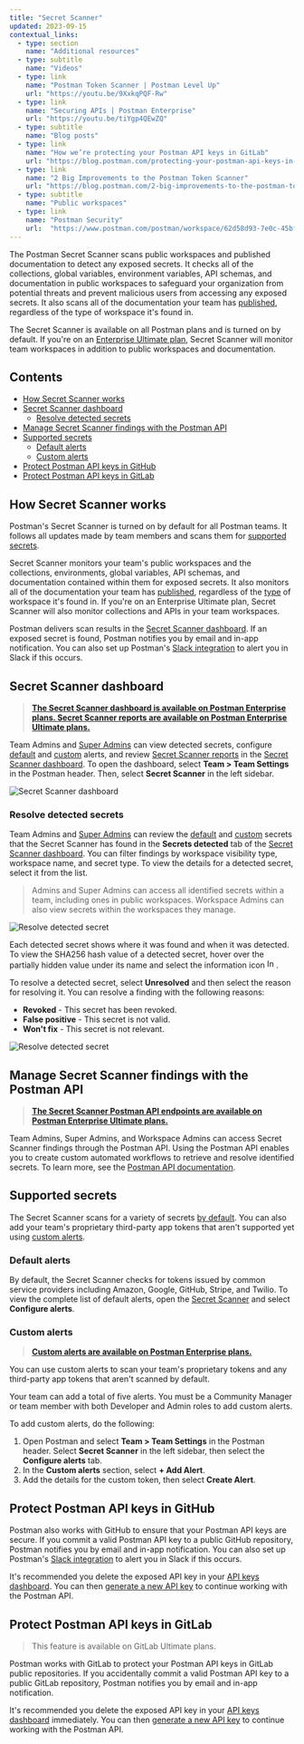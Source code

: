 ```yaml
---
title: "Secret Scanner"
updated: 2023-09-15
contextual_links:
  - type: section
    name: "Additional resources"
  - type: subtitle
    name: "Videos"
  - type: link
    name: "Postman Token Scanner | Postman Level Up"
    url: "https://youtu.be/9XxkqPQF-Rw"
  - type: link
    name: "Securing APIs | Postman Enterprise"
    url: "https://youtu.be/tiYgp4QEwZQ"
  - type: subtitle
    name: "Blog posts"
  - type: link
    name: "How we’re protecting your Postman API keys in GitLab"
    url: "https://blog.postman.com/protecting-your-postman-api-keys-in-gitlab/"
  - type: link
    name: "2 Big Improvements to the Postman Token Scanner"
    url: "https://blog.postman.com/2-big-improvements-to-the-postman-token-scanner/"
  - type: subtitle
    name: "Public workspaces"
  - type: link
    name: "Postman Security"
    url:  "https://www.postman.com/postman/workspace/62d58d93-7e0c-45bf-9daa-cc8e531fc344"
---
```


The Postman Secret Scanner scans public workspaces and published documentation to detect any exposed secrets. It checks all of the collections, global variables, environment variables, API schemas, and documentation in public workspaces to safeguard your organization from potential threats and prevent malicious users from accessing any exposed secrets. It also scans all of the documentation your team has [published](/docs/publishing-your-api/publishing-your-docs/), regardless of the type of workspace it's found in.

The Secret Scanner is available on all Postman plans and is turned on by default. If you're on an [Enterprise Ultimate plan](https://www.postman.com/pricing), Secret Scanner will monitor team workspaces in addition to public workspaces and documentation.

## Contents

* [How Secret Scanner works](#how-secret-scanner-works)
* [Secret Scanner dashboard](#secret-scanner-dashboard)
    * [Resolve detected secrets](#resolve-detected-secrets)
* [Manage Secret Scanner findings with the Postman API](#manage-secret-scanner-findings-with-the-postman-api)
* [Supported secrets](#supported-secrets)
    * [Default alerts](#default-alerts)
    * [Custom alerts](#custom-alerts)
* [Protect Postman API keys in GitHub](#protect-postman-api-keys-in-github)
* [Protect Postman API keys in GitLab](#protect-postman-api-keys-in-gitlab)

## How Secret Scanner works

Postman's Secret Scanner is turned on by default for all Postman teams. It follows all updates made by team members and scans them for [supported secrets](#supported-secrets).

Secret Scanner monitors your team's public workspaces and the collections, environments, global variables, API schemas, and documentation contained within them for exposed secrets. It also monitors all of the documentation your team has [published](/docs/publishing-your-api/publishing-your-docs/), regardless of the [type](/docs/collaborating-in-postman/using-workspaces/creating-workspaces/) of workspace it's found in. If you're on an Enterprise Ultimate plan, Secret Scanner will also monitor collections and APIs in your team workspaces.

Postman delivers scan results in the [Secret Scanner dashboard](https://go.postman.co/settings/team/secret-scanner/). If an exposed secret is found, Postman notifies you by email and in-app notification. You can also set up Postman's [Slack integration](/docs/integrations/available-integrations/slack/) to alert you in Slack if this occurs.

## Secret Scanner dashboard

> **[The Secret Scanner dashboard is available on Postman Enterprise plans. Secret Scanner reports are available on Postman Enterprise Ultimate plans.](https://www.postman.com/pricing/)**

Team Admins and [Super Admins](/docs/collaborating-in-postman/roles-and-permissions/#team-roles) can view detected secrets, configure [default](#default-alerts) and [custom](#custom-alerts) alerts, and review [Secret Scanner reports](/docs/reports/security-audit-reports/) in the [Secret Scanner dashboard](https://go.postman.co/settings/team/secret-scanner/). To open the dashboard, select **Team > Team Settings** in the Postman header. Then, select **Secret Scanner** in the left sidebar.

<img alt="Secret Scanner dashboard" src="https://assets.postman.com/postman-docs/v10/secret-scanner-dashboard2-v10.18.jpg"/>

### Resolve detected secrets

Team Admins and [Super Admins](/docs/collaborating-in-postman/roles-and-permissions/#team-roles) can review the [default](#default-alerts) and [custom](#custom-alerts) secrets that the Secret Scanner has found in the **Secrets detected** tab of the [Secret Scanner dashboard](https://go.postman.co/settings/team/secret-scanner/findings). You can filter findings by workspace visibility type, workspace name, and secret type. To view the details for a detected secret, select it from the list.

> Admins and Super Admins can access all identified secrets within a team, including ones in public workspaces. Workspace Admins can also view secrets within the workspaces they manage.

<img alt="Resolve detected secret" src="https://assets.postman.com/postman-docs/v10/secret-scanner-view-detected-secret-v10.18.jpg"/>

Each detected secret shows where it was found and when it was detected. To view the SHA256 hash value of a detected secret, hover over the partially hidden value under its name and select the information icon <img alt="Information icon" src="https://assets.postman.com/postman-docs/icon-information-v9-5.jpg#icon" width="16px">.

To resolve a detected secret, select **Unresolved** and then select the reason for resolving it. You can resolve a finding with the following reasons:

* **Revoked** - This secret has been revoked.
* **False positive** - This secret is not valid.
* **Won't fix** - This secret is not relevant.

<img alt="Resolve detected secret" src="https://assets.postman.com/postman-docs/v10/secret-scanner-resolve-detected-secret-v10.18.jpg"/>

## Manage Secret Scanner findings with the Postman API

> **[The Secret Scanner Postman API endpoints are available on Postman Enterprise Ultimate plans.](https://www.postman.com/pricing/)**

Team Admins, Super Admins, and Workspace Admins can access Secret Scanner findings through the Postman API. Using the Postman API enables you to create custom automated workflows to retrieve and resolve identified secrets. To learn more, see the [Postman API documentation](https://go.pstmn.io/live-docs-api).

## Supported secrets

The Secret Scanner scans for a variety of secrets [by default](#default-alerts). You can also add your team's proprietary third-party app tokens that aren't supported yet using [custom alerts](#custom-alerts).

### Default alerts

By default, the Secret Scanner checks for tokens issued by common service providers including Amazon, Google, GitHub, Stripe, and Twilio. To view the complete list of default alerts, open the [Secret Scanner](https://go.postman.co/settings/team/secret-scanner/alerts) and select **Configure alerts**.

### Custom alerts

> **[Custom alerts are available on Postman Enterprise plans.](https://www.postman.com/pricing/)**

You can use custom alerts to scan your team's proprietary tokens and any third-party app tokens that aren't scanned by default.

Your team can add a total of five alerts. You must be a Community Manager or team member with both Developer and Admin roles to add custom alerts.

To add custom alerts, do the following:

1. Open Postman and select **Team > Team Settings** in the Postman header. Select **Secret Scanner** in the left sidebar, then select the **Configure alerts** tab.
2. In the **Custom alerts** section, select **+ Add Alert**.
3. Add the details for the custom token, then select **Create Alert**.

## Protect Postman API keys in GitHub

Postman also works with GitHub to ensure that your Postman API keys are secure. If you commit a valid Postman API key to a public GitHub repository, Postman notifies you by email and in-app notification. You can also set up Postman's [Slack integration](/docs/integrations/available-integrations/slack/) to alert you in Slack if this occurs.

It's recommended you delete the exposed API key in your [API keys dashboard](https://go.postman.co/settings/me/api-keys). You can then [generate a new API key](/docs/developer/postman-api/authentication/#generate-a-postman-api-key) to continue working with the Postman API.

## Protect Postman API keys in GitLab

> This feature is available on GitLab Ultimate plans.

Postman works with GitLab to protect your Postman API keys in GitLab public repositories. If you accidentally commit a valid Postman API key to a public GitLab repository, Postman notifies you by email and in-app notification.

It's recommended you delete the exposed API key in your [API keys dashboard](https://go.postman.co/settings/me/api-keys) immediately. You can then [generate a new API key](/docs/developer/postman-api/authentication/#generate-a-postman-api-key) to continue working with the Postman API.

